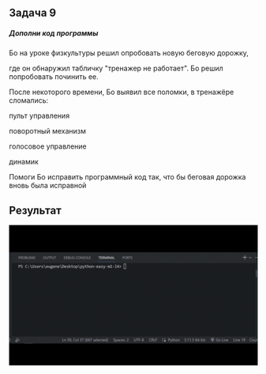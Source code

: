 ## Задача 9

##### Дополни код программы

Бо на уроке физкультуры решил опробовать новую беговую дорожку,

где он обнаружил табличку "тренажер не работает". Бо решил попробовать починить ее.

После некоторого времени, Бо выявил все поломки, в тренажёре сломались:

пульт управления

поворотный механизм

голосовое управление

динамик

Помоги Бо исправить программный код так, что бы беговая дорожка вновь была исправной


## Результат

![1697798102678](image/task/1697798102678.png)
